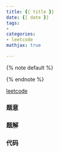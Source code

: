 ```yaml
---
title: {{ title }}
date: {{ date }}
tags:
- 
categories: 
- leetcode
mathjax: true

---
```


{% note default %}



{% endnote %}

<!-- more -->

[leetcode]()

### 题意



### 题解



### 代码

```c++

```

